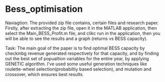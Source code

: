 # Bess_optimisation
Naviagtion:
The provided zip file contains, certain files and research paper. Firstly, after extracting the zip file, open it in the MATLAB application, then select the Main_BESS_Profit.m file, and clikc run in the application, then you will be able to see the results and a graph (returns vs BESS capacity).

Task:
The main goal of the paper is to find optimal BESS capacity by checkinbg revenue generated respectively for that capacity, and by finding out the best set of popualtion variables for the entire year, by applying GENETIC algorithm.
I've used some useful generation techniques like roulette-wheel selection(probabiltiy based selection), and mutation and crossover, which ensures best results.
